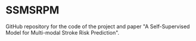 # SSMSRPM
GitHub repository for the code of the project and paper "A Self-Supervised Model for Multi-modal Stroke Risk Prediction". 
